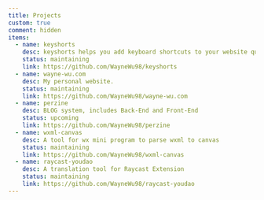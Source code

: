 ```yaml
---
title: Projects
custom: true
comment: hidden
items:
  - name: keyshorts
    desc: keyshorts helps you add keyboard shortcuts to your website quickly and easily!!!
    status: maintaining
    link: https://github.com/WayneWu98/keyshorts
  - name: wayne-wu.com
    desc: My personal website.
    status: maintaining
    link: https://github.com/WayneWu98/wayne-wu.com
  - name: perzine
    desc: BLOG system, includes Back-End and Front-End
    status: upcoming
    link: https://github.com/WayneWu98/perzine
  - name: wxml-canvas
    desc: A tool for wx mini program to parse wxml to canvas
    status: maintaining
    link: https://github.com/WayneWu98/wxml-canvas
  - name: raycast-youdao
    desc: A translation tool for Raycast Extension
    status: maintaining
    link: https://github.com/WayneWu98/raycast-youdao
---
```


<Banner title="Projects" desc="All projects maintained by me" />
<Space :size="64" />
<ListProjects :projects="frontmatter.items" />